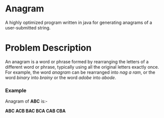 # Anagram
A highly optimized program written in java for generating anagrams of a user-submitted string.


# Problem Description
An anagram is a word or phrase formed by rearranging the letters of a different word or phrase, typically using all the original letters exactly once. For example, the word _anagram_ can be rearranged into _nag a ram_, or the word _binary_ into _brainy_ or the word _adobe_ into _abode_.


### Example
Anagram of **ABC** is:-


**ABC ACB BAC BCA CAB CBA**
